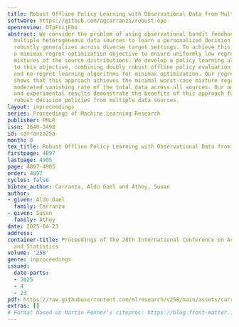 ```yaml
---
title: Robust Offline Policy Learning with Observational Data from Multiple Sources
software: https://github.com/agcarranza/robust-opo
openreview: DTpFxijEbo
abstract: We consider the problem of using observational bandit feedback data from
  multiple heterogeneous data sources to learn a personalized decision policy that
  robustly generalizes across diverse target settings. To achieve this, we propose
  a minimax regret optimization objective to ensure uniformly low regret under general
  mixtures of the source distributions. We develop a policy learning algorithm tailored
  to this objective, combining doubly robust offline policy evaluation techniques
  and no-regret learning algorithms for minimax optimization. Our regret analysis
  shows that this approach achieves the minimal worst-case mixture regret up to a
  moderated vanishing rate of the total data across all sources. Our analysis, extensions,
  and experimental results demonstrate the benefits of this approach for learning
  robust decision policies from multiple data sources.
layout: inproceedings
series: Proceedings of Machine Learning Research
publisher: PMLR
issn: 2640-3498
id: carranza25a
month: 0
tex_title: Robust Offline Policy Learning with Observational Data from Multiple Sources
firstpage: 4897
lastpage: 4905
page: 4897-4905
order: 4897
cycles: false
bibtex_author: Carranza, Aldo Gael and Athey, Susan
author:
- given: Aldo Gael
  family: Carranza
- given: Susan
  family: Athey
date: 2025-04-23
address:
container-title: Proceedings of The 28th International Conference on Artificial Intelligence
  and Statistics
volume: '258'
genre: inproceedings
issued:
  date-parts:
  - 2025
  - 4
  - 23
pdf: https://raw.githubusercontent.com/mlresearch/v258/main/assets/carranza25a/carranza25a.pdf
extras: []
# Format based on Martin Fenner's citeproc: https://blog.front-matter.io/posts/citeproc-yaml-for-bibliographies/
---
```

